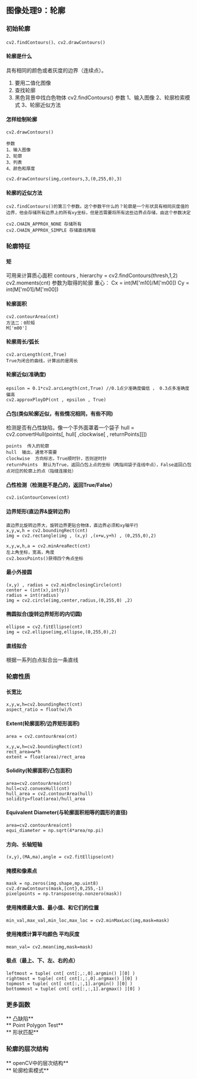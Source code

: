 ﻿## 图像处理9：轮廓
### 初始轮廓
	cv2.findContours()、cv2.drawContours()
#### 轮廓是什么
具有相同的颜色或者灰度的边界（连续点）。
1. 要用二值化图像
2. 查找轮廓
3. 黑色背景中找白色物体
	cv2.findContours()
	参数
	1、输入图像
	2、轮廓检索模式
	3、轮廓近似方法
#### 怎样绘制轮廓
	cv2.drawContours()
	
	参数
	1、输入图像
	2、轮廓
	3、列表
	4、颜色和厚度
	
	cv2.drawContours(img,contours,3,(0,255,0),3)
#### 轮廓的近似方法
	cv2.findContours()的第三个参数。这个参数干什么的？轮廓是一个形状具有相同灰度值的边界，他会存储所有边界上的所有xy坐标，但是否需要将所有这些边界点存储，由这个参数决定
	
	cv2.CHAIN_APPROX_NONE 存储所有
	cv2.CHAIN_APPROX_SIMPLE 存储直线两端
### 轮廓特征
#### 矩
可用来计算质心面积
	contours , hierarchy = cv2.findContours(thresh,1,2)
	cv2.moments(cnt)
	参数为取得的轮廓
	重心：
	Cx = int(M['m10]/M['m00])
	Cy = int(M['m01]/M['m00])
#### 轮廓面积
	cv2.contourArea(cnt)
	方法二：0阶矩
	M['m00']
#### 轮廓周长/弧长
	cv2.arcLength(cnt,True)
	True为闭合的曲线，计算出的是周长
#### 轮廓近似(准确度)
	epsilon = 0.1*cv2.arcLength(cnt,True) //0.1点少准确度偏低 ， 0.3点多准确度偏高
	cv2.approxPloyDP(cnt , epsilon , True)
#### 凸包(类似轮廓近似，有些情况相同，有些不同)
检测是否有凸性缺陷，像一个手外面罩着一个袋子
	hull = cv2.convertHull(points[, hull[ ,clockwise[ , returnPoints]]])
	
	points  传入的轮廓
	hull  输出，通常不需要
	clockwise  方向标志，True顺时针，否则逆时针
	returnPoints  默认为True，返回凸包上点的坐标（两指间袋子连线中点），False返回凸包点对应的轮廓上的点（指缝连接处）
#### 凸性检测（检测是不是凸的，返回True/False）
	cv2.isContourConvex(cnt)
#### 边界矩形(直边界&旋转边界)
	直边界比旋转边界大，旋转边界更贴合物体，直边界必须和xy轴平行
	x,y,w,h = cv2.boundingRect(cnt)
	img = cv2.rectangle(img , (x,y) ,(x+w,y+h) , (0,255,0),2)
	
	x,y,w,h,a = cv2.minAreaRect(cnt)
	左上角坐标，宽高，角度
	cv2.boxsPoints()获得四个角点坐标
	
#### 最小外接圆
	(x,y) , radius = cv2.minEnclosingCircle(cnt)
	center = (int(x),int(y))
	radius = int(radius)
	img = cv2.circle(img,center,radius,(0,255,0) ,2)
#### 椭圆拟合(旋转边界矩形的内切圆)
	ellipse = cv2.fitEllipse(cnt)
	img = cv2.ellipse(img,ellipse,(0,255,0),2)
#### 直线拟合
根据一系列白点拟合出一条直线
### 轮廓性质
#### 长宽比
	x,y,w,h=cv2.boundingRect(cnt)
	aspect_ratio = float(w)/h
#### Extent(轮廓面积/边界矩形面积)
	area = cv2.contourArea(cnt)
	
	x,y,w,h=cv2.boundingRect(cnt)
	rect_area=w*h
	extent = float(area)/rect_area
#### Solidity(轮廓面积/凸包面积)
	area=cv2.contourArea(cnt)
	hull=cv2.convexHull(cnt)
	hull_area = cv2.contourArea(hull)
	solidity=float(area)/hull_area
#### Equivalent Diameter(与轮廓面积相等的圆形的直径)
	area=cv2.contourArea(cnt)
	equi_diameter = np.sqrt(4*area/np.pi)
#### 方向、长轴短轴
	(x,y),(MA,ma),angle = cv2.fitEllipse(cnt)
#### 掩模和像素点
	mask = np.zeros(img.shape,mp.uint8)
	cv2.drawContours(mask,[cnt},0,255,-1)
	pixelpoints = np.transpose(np.nonzero(mask))
#### 使用掩模最大值、最小值、和它们的位置
	min_val,max_val,min_loc,max_loc = cv2.minMaxLoc(img,mask=mask)
#### 使用掩模计算平均颜色 平均灰度
	mean_val= cv2.mean(img,mask=mask)
#### 极点（最上、下、左、右的点）
	leftmost = tuple( cnt[ cnt[:,:,0].argmin() ][0] )
	rightmost = tuple( cnt[ cnt[:,:,0].argmax() ][0] )
	topmost = tuple( cnt[ cnt[:,:,1].argmin() ][0] )
	bottommost = tuple( cnt[ cnt[:,:,1].argmax() ][0] )


### 更多函数
** 凸缺陷**  
** Point Polygon Test**  
** 形状匹配**  
### 轮廓的层次结构
** openCV中的层次结构**  
** 轮廓检索模式**  